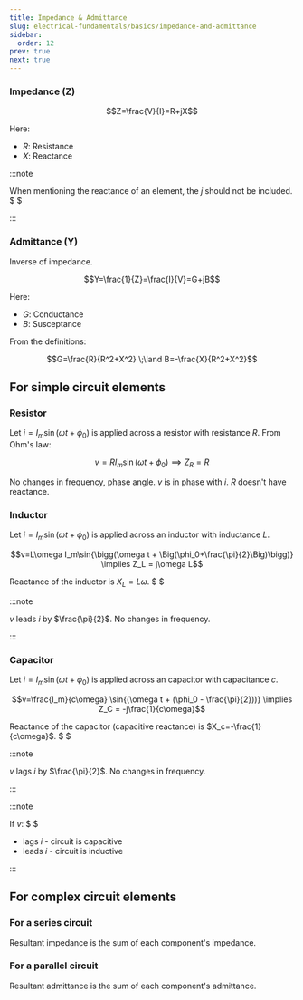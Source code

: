 ```yaml
---
title: Impedance & Admittance
slug: electrical-fundamentals/basics/impedance-and-admittance
sidebar:
  order: 12
prev: true
next: true
---
```


### Impedance (Z)

```math
Z=\frac{V}{I}=R+jX
```

Here:

- $R$: Resistance
- $X$: Reactance

:::note

When mentioning the reactance of an element, the $j$ should not be included. $ $

:::

### Admittance (Y)

Inverse of impedance.

```math
Y=\frac{1}{Z}=\frac{I}{V}=G+jB
```

Here:

- $G$: Conductance
- $B$: Susceptance

From the definitions:

```math
G=\frac{R}{R^2+X^2}
\;\land
B=-\frac{X}{R^2+X^2}
```

## For simple circuit elements

### Resistor

Let $i=I_m\sin{(\omega t + \phi_0)}$ is applied across a resistor with
resistance $R$. From Ohm's law:

```math
v=RI_m\sin{(\omega t + \phi_0)}
\implies
Z_R = R
```

No changes in frequency, phase angle. $v$ is in phase with $i$. $R$ doesn't have
reactance.

### Inductor

Let $i=I_m\sin{(\omega t + \phi_0)}$ is applied across an inductor with
inductance $L$.

```math
v=L\omega I_m\sin{\bigg(\omega t + \Big(\phi_0+\frac{\pi}{2}\Big)\bigg)}
\implies
Z_L = j\omega L
```

Reactance of the inductor is $X_L=L\omega$. $ $

:::note

$v$ leads $i$ by $\frac{\pi}{2}$. No changes in frequency.

:::

### Capacitor

Let $i=I_m\sin{(\omega t + \phi_0)}$ is applied across an capacitor with
capacitance $c$.

```math
v=\frac{I_m}{c\omega}
\sin{(\omega t + (\phi_0 - \frac{\pi}{2}))}
\implies
Z_C = -j\frac{1}{c\omega}
```

Reactance of the capacitor (capacitive reactance) is $X_c=-\frac{1}{c\omega}$.
$
$

:::note

$v$ lags $i$ by $\frac{\pi}{2}$. No changes in frequency.

:::

:::note

If $v$: $ $

- lags $i$ - circuit is capacitive
- leads $i$ - circuit is inductive

:::

## For complex circuit elements

### For a series circuit

Resultant impedance is the sum of each component's impedance.

### For a parallel circuit

Resultant admittance is the sum of each component's admittance.
